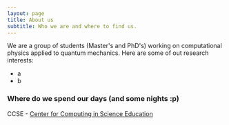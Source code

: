 ```yaml
---
layout: page
title: About us
subtitle: Who we are and where to find us.
---
```


We are a group of students (Master's and PhD's) working on computational physics applied to quantum mechanics. 
Here are some of out research interests:

- a
- b


### Where do we spend our days (and some nights :p)

CCSE - [Center for Computing in Science Education](https://www.mn.uio.no/ccse/english/)


